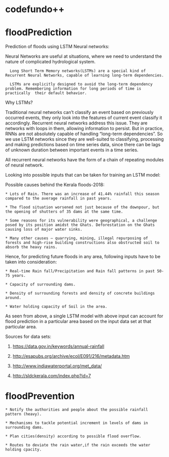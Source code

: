 # codefundo++

# floodPrediction

Prediction of floods using LSTM Neural networks:

Neural Networks are useful at situations, where we need to understand the nature of complicated hydrological system.

      Long Short Term Memory networks(LSTMs) are a special kind of Recurrent Neural Networks, capable of learning long-term dependencies.

      LSTMs are explicitly designed to avoid the long-term dependency problem. Remembering information for long periods of time is practically  their default behavior.
      

Why LSTMs?

   Traditional neural networks can’t classify an event based on previously occurred events, they only look into the features of current event classify it accordingly. Recurrent neural networks address this issue. They are networks with loops in them, allowing information to persist.
But in practice, RNNs are not absolutely capable of handling “long-term dependencies”. So we use LSTM networks since they are well-suited to classifying, processing and making predictions based on time series data, since there can be lags of unknown duration between important events in a time series. 

All recurrent neural networks have the form of a chain of repeating modules of neural network. 

Looking into possible inputs that can be taken for training an LSTM model:

Possible causes behind the Kerala floods-2018:

    * Lots of Rain. There was an increase of 41.44% rainfall this season compared to the average rainfall in past years.

    * The flood situation worsened not just because of the downpour, but the opening of shutters of 35 dams at the same time.
  
    * Some reasons for its vulnerability were geographical, a challenge posed by its position amidst the Ghats. Deforestation on the Ghats causing loss of major water sinks.

    * Many other causes – quarrying, mining, illegal repurposing of forests and high-rise building constructions also obstructed soil to absorb the heavy rains.

Hence, for predicting future floods in any area, following inputs have to be taken into consideration:

    * Real-time Rain fall/Precipitation and Rain fall patterns in past 50-75 years.

    * Capacity of surrounding dams.
     
    * Density of surrounding forests and density of concrete buildings around.

    * Water holding capacity of Soil in the area.


   As seen from above, a single LSTM model with above input can account for flood prediction in a particular area based on the input data set at that particular area.

Sources for data sets:

1) https://data.gov.in/keywords/annual-rainfall

2) http://esapubs.org/archive/ecol/E091/216/metadata.htm

3) http://www.indiawaterportal.org/met_data/

4) http://sldckerala.com/index.php?id=7

# floodPrevention

    * Notify the authorities and people about the possible rainfall pattern (heavy).

    * Mechanisms to tackle potential increment in levels of dams in surrounding dams.
     
    * Plan cities(density) according to possible flood overflow.

    * Routes to deviate the rain water,if the rain exceeds the water holding cpacity.
 
